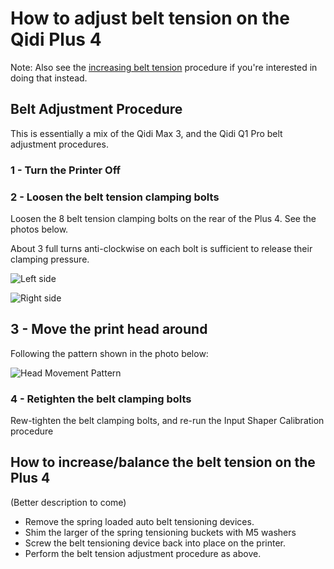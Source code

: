 # How to adjust belt tension on the Qidi Plus 4

Note: Also see the [increasing belt tension](https://github.com/stew675/qidi-plus4-extras/tree/main/content/adjusting-belt-tension#how-to-increasebalance-the-belt-tension-on-the-plus-4)
procedure if you're interested in doing that instead.

## Belt Adjustment Procedure

This is essentially a mix of the Qidi Max 3, and the Qidi Q1 Pro belt adjustment procedures.

### 1 - Turn the Printer Off

### 2 - Loosen the belt tension clamping bolts

Loosen the 8 belt tension clamping bolts on the rear of the Plus 4.  See the photos below.

About 3 full turns anti-clockwise on each bolt is sufficient to release their clamping pressure.
  
![Left side](https://github.com/stew675/qidi-plus4-extras/blob/main/content/adjusting-belt-tension/Tensioner-Locking-Bolts-A.jpg)

![Right side](https://github.com/stew675/qidi-plus4-extras/blob/main/content/adjusting-belt-tension/Tensioner-Locking-Bolts-B.jpg)

## 3 - Move the print head around

Following the pattern shown in the photo below:

![Head Movement Pattern](https://github.com/stew675/qidi-plus4-extras/blob/main/content/adjusting-belt-tension/Plus4-Topdown.png)

### 4 - Retighten the belt clamping bolts 

Rew-tighten the belt clamping bolts, and re-run the Input Shaper Calibration procedure



## How to increase/balance the belt tension on the Plus 4

(Better description to come)

- Remove the spring loaded auto belt tensioning devices.
- Shim the larger of the spring tensioning buckets with M5 washers
- Screw the belt tensioning device back into place on the printer.
- Perform the belt tension adjustment procedure as above.
